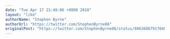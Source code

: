 ```yaml
---
date: "Tue Apr 17 21:48:06 +0000 2018"
layout: "like"
authorName: "Stephen Byrne"
authorUrl: "https://twitter.com/StephenByrne86"
originalPost: "https://twitter.com/StephenByrne86/status/986360679178407937"
---
```

